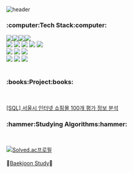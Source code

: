 ![header](https://capsule-render.vercel.app/api?type=soft&color=gradient&height=200&section=header&text=Hi!%20I'm%20Haewon&fontSize=70&animation=blink)

<h3>:computer:Tech Stack:computer:</h3>
<img src="https://img.shields.io/badge/Python-3776AB?style=for-the-badge&logo=Python&logoColor=white"><img src="https://img.shields.io/badge/Oracle-F80000?style=for-the-badge&logo=Oracle&logoColor=white"><img src="https://img.shields.io/badge/MySQL-4479A1?style=for-the-badge&logo=MySQL&logoColor=white"><img src="https://img.shields.io/badge/R-276DC3?style=for-the-badge&logo=R&logoColor=white"><br/>
<img src="https://img.shields.io/badge/Selenium-43B02A?style=for-the-badge&logo=Selenium&logoColor=white">
<img src="https://img.shields.io/badge/TensorFlow-FF6F00?style=for-the-badge&logo=TensorFlow&logoColor=white">
<img src="https://img.shields.io/badge/Keras-D00000?style=for-the-badge&logo=Keras&logoColor=white">
<img src="https://img.shields.io/badge/Jupyter-F37626?style=for-the-badge&logo=Jupyter&logoColor=white">
<img src="https://img.shields.io/badge/PyCharm-000000?style=for-the-badge&logo=PyCharm&logoColor=white"><br/>
<img src="https://img.shields.io/badge/Apache Hadoop-66CCFF?style=for-the-badge&logo=ApacheHadoop&logoColor=white">
<img src="https://img.shields.io/badge/Apache Hive-FDEE21?style=for-the-badge&logo=ApacheHive&logoColor=white">
<img src="https://img.shields.io/badge/Apache Spark-E25A1C?style=for-the-badge&logo=Apache Spark&logoColor=white"><br/>
<img src="https://img.shields.io/badge/Google Colab-F9AB00?style=for-the-badge&logo=Google Colab&logoColor=white">
<img src="https://img.shields.io/badge/Notion-000000?style=for-the-badge&logo=Notion&logoColor=white">
<img src="https://img.shields.io/badge/GitHub-181717?style=for-the-badge&logo=GitHub&logoColor=white"><br/><br/>
  
<h3>:books:Project:books:</h3><br/>
  
[[SQL] 서울시 인터넷 쇼핑몰 100개 평가 정보 분석](https://github.com/54data/Evaluation-of-100-Internet-Shopping-Mall-in-Seoul)
  
<h3>:hammer:Studying Algorithms:hammer:</h3><br/>
  
[![Solved.ac프로필](http://mazassumnida.wtf/api/v2/generate_badge?boj=0514dong8ee)](https://solved.ac/0514dong8ee)<br/><br/>
:link:[Baekjoon Study](https://github.com/54data/Baekjoon-Study):link:
